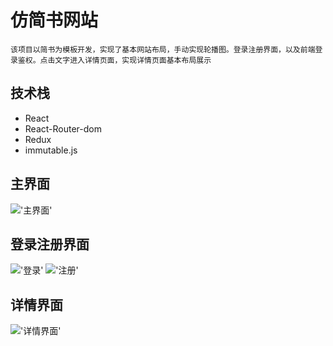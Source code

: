 # 仿简书网站
```
该项目以简书为模板开发，实现了基本网站布局，手动实现轮播图。登录注册界面，以及前端登录鉴权。点击文字进入详情页面，实现详情页面基本布局展示
```
## 技术栈
+ React
+ React-Router-dom
+ Redux
+ immutable.js
## 主界面
!['主界面'](https://github.com/qvlang/jianshulianxi/wiki/main.jpg)
## 登录注册界面
!['登录'](https://github.com/qvlang/jianshulianxi/wiki/login.jpg)
!['注册'](https://github.com/qvlang/jianshulianxi/wiki/register.jpg)
## 详情界面
!['详情界面'](https://github.com/qvlang/jianshulianxi/wiki/detail.jpg)

